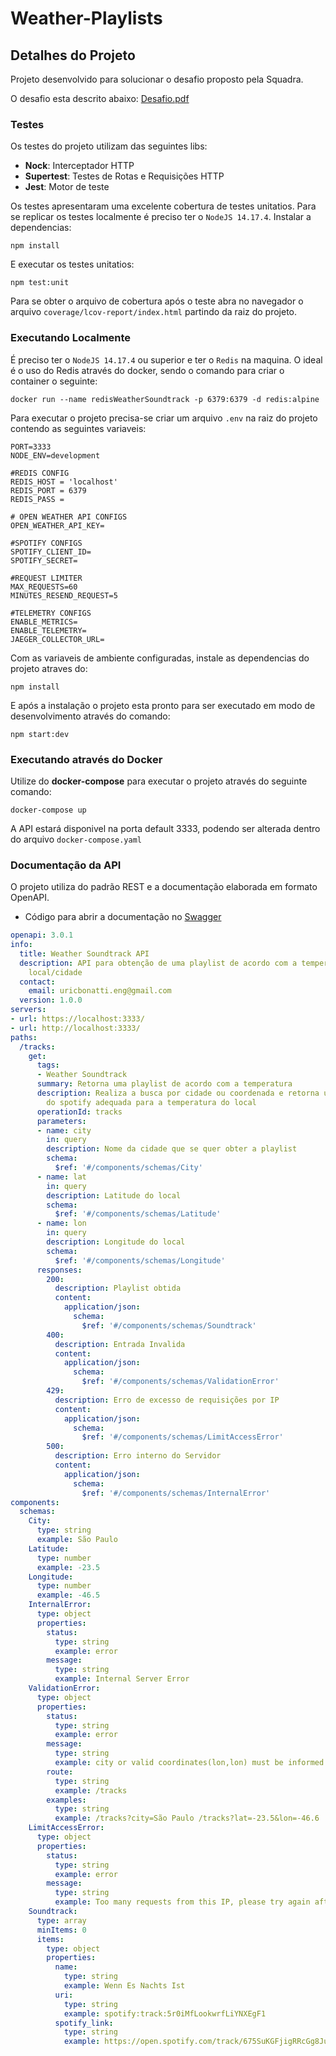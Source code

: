 # Weather-Playlists

## Detalhes do Projeto

Projeto desenvolvido para solucionar o desafio proposto pela Squadra.

O desafio esta descrito abaixo:
[Desafio.pdf](docs/Desafio.pdf)

### **Testes**

Os testes do projeto utilizam das seguintes libs:
- **Nock**: Interceptador HTTP
- **Supertest**: Testes de Rotas e Requisições HTTP
- **Jest**: Motor de teste

Os testes apresentaram uma excelente cobertura de testes unitatios.
Para se replicar os testes localmente é preciso ter o ```NodeJS 14.17.4```.
Instalar a dependencias:
```shell
npm install
```
E executar os testes unitatios:
```shell
npm test:unit
```
Para se obter o arquivo de cobertura após o teste abra no navegador o arquivo ```coverage/lcov-report/index.html``` partindo da raiz do projeto.


### **Executando Localmente**
É preciso ter o ```NodeJS 14.17.4``` ou superior e ter o ```Redis``` na maquina.
O ideal é  o uso do Redis através do docker, sendo o comando para criar o container o seguinte:
```shell
docker run --name redisWeatherSoundtrack -p 6379:6379 -d redis:alpine
```
Para executar o projeto precisa-se criar um arquivo ```.env``` na raiz do projeto contendo as seguintes variaveis:

```env
PORT=3333
NODE_ENV=development

#REDIS CONFIG
REDIS_HOST = 'localhost'
REDIS_PORT = 6379
REDIS_PASS = 

# OPEN WEATHER API CONFIGS
OPEN_WEATHER_API_KEY=

#SPOTIFY CONFIGS
SPOTIFY_CLIENT_ID=
SPOTIFY_SECRET=

#REQUEST LIMITER
MAX_REQUESTS=60
MINUTES_RESEND_REQUEST=5

#TELEMETRY CONFIGS
ENABLE_METRICS= 
ENABLE_TELEMETRY=
JAEGER_COLLECTOR_URL=
```

Com as variaveis de ambiente configuradas, instale as dependencias do projeto atraves do:
```shell
npm install
```
E após a instalação o projeto esta pronto para ser executado em modo de desenvolvimento através do comando:
```shell
npm start:dev
```

### **Executando através do Docker**
Utilize do **docker-compose** para executar o projeto através do seguinte comando:
```shell
docker-compose up
```
A API estará disponivel na porta default 3333, podendo ser alterada dentro do arquivo ```docker-compose.yaml```


### **Documentação da API**

O projeto utiliza do padrão REST e a documentação elaborada em formato OpenAPI.

- Código para abrir a documentação no [Swagger](http://editor.swagger.io )
```yaml
openapi: 3.0.1
info:
  title: Weather Soundtrack API
  description: API para obtenção de uma playlist de acordo com a temperatuda de um
    local/cidade
  contact:
    email: uricbonatti.eng@gmail.com
  version: 1.0.0
servers:
- url: https://localhost:3333/
- url: http://localhost:3333/
paths:
  /tracks:
    get:
      tags:
      - Weather Soundtrack
      summary: Retorna uma playlist de acordo com a temperatura
      description: Realiza a busca por cidade ou coordenada e retorna uma playlist
        do spotify adequada para a temperatura do local
      operationId: tracks
      parameters:
      - name: city
        in: query
        description: Nome da cidade que se quer obter a playlist
        schema:
          $ref: '#/components/schemas/City'
      - name: lat
        in: query
        description: Latitude do local
        schema:
          $ref: '#/components/schemas/Latitude'
      - name: lon
        in: query
        description: Longitude do local
        schema:
          $ref: '#/components/schemas/Longitude'
      responses:
        200:
          description: Playlist obtida
          content:
            application/json:
              schema:
                $ref: '#/components/schemas/Soundtrack'
        400:
          description: Entrada Invalida
          content:
            application/json:
              schema:
                $ref: '#/components/schemas/ValidationError'
        429:
          description: Erro de excesso de requisições por IP
          content:
            application/json:
              schema:
                $ref: '#/components/schemas/LimitAccessError'
        500:
          description: Erro interno do Servidor
          content:
            application/json:
              schema:
                $ref: '#/components/schemas/InternalError'
components:
  schemas:
    City:
      type: string
      example: São Paulo
    Latitude:
      type: number
      example: -23.5
    Longitude:
      type: number
      example: -46.5
    InternalError:
      type: object
      properties:
        status:
          type: string
          example: error
        message:
          type: string
          example: Internal Server Error
    ValidationError:
      type: object
      properties:
        status:
          type: string
          example: error
        message:
          type: string
          example: city or valid coordinates(lon,lon) must be informed.
        route:
          type: string
          example: /tracks
        examples:
          type: string
          example: /tracks?city=São Paulo /tracks?lat=-23.5&lon=-46.6
    LimitAccessError:
      type: object
      properties:
        status:
          type: string
          example: error
        message:
          type: string
          example: Too many requests from this IP, please try again after 5 minutes
    Soundtrack:
      type: array
      minItems: 0
      items:
        type: object
        properties:
          name:
            type: string
            example: Wenn Es Nachts Ist
          uri:
            type: string
            example: spotify:track:5r0iMfLookwrfLiYNXEgF1
          spotify_link:
            type: string
            example: https://open.spotify.com/track/675SuKGFjigRRcGg8Ju6gT

```

